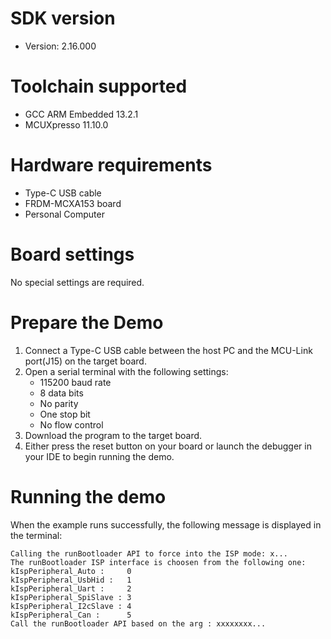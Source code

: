 
SDK version
===========
- Version: 2.16.000

Toolchain supported
===================
- GCC ARM Embedded  13.2.1
- MCUXpresso  11.10.0

Hardware requirements
=====================
- Type-C USB cable
- FRDM-MCXA153 board
- Personal Computer

Board settings
==============
No special settings are required.

Prepare the Demo
================
1.  Connect a Type-C USB cable between the host PC and the MCU-Link port(J15) on the target board.
2.  Open a serial terminal with the following settings:
    - 115200 baud rate
    - 8 data bits
    - No parity
    - One stop bit
    - No flow control
3.  Download the program to the target board.
4.  Either press the reset button on your board or launch the debugger in your IDE to begin running the demo.

Running the demo
================

When the example runs successfully, the following message is displayed in the terminal:

```
Calling the runBootloader API to force into the ISP mode: x...
The runBootloader ISP interface is choosen from the following one:
kIspPeripheral_Auto :     0
kIspPeripheral_UsbHid :   1
kIspPeripheral_Uart :     2
kIspPeripheral_SpiSlave : 3
kIspPeripheral_I2cSlave : 4
kIspPeripheral_Can :      5
Call the runBootloader API based on the arg : xxxxxxxx...
```

